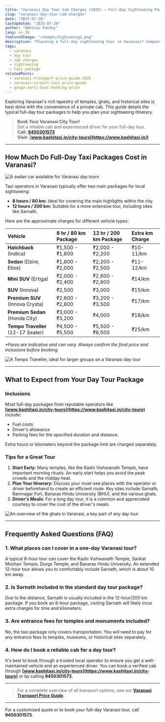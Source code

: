 ```yaml
---
title: "Varanasi Day Tour Cab Charges (2025) – Full-Day Sightseeing Packages"
slug: "varanasi-day-tour-cab-charges"
date: "2025-07-28"
lastUpdated: "2025-07-28"
author: "Abhinav Pandey"
lang: en-IN
featuredImage: "/images/Sighseeing1.png"
description: "Planning a full-day sightseeing tour in Varanasi? Compare 8 hour/80 km and 12 hour/200 km cab packages for different car categories and learn what’s typically included in local sightseeing fares."
tags:
  - varanasi
  - day tour
  - cab charges
  - sightseeing
  - taxi package
relatedPosts:
  - varanasi-transport-price-guide-2025
  - varanasi-airport-taxi-price-guide
  - ganga-aarti-boat-booking-price
---
```


Exploring Varanasi's rich tapestry of temples, ghats, and historical sites is best done with the convenience of a private cab. This guide details the typical full-day tour packages to help you plan your sightseeing itinerary.

> **Book Your Varanasi City Tour!**  
> Get a reliable cab and experienced driver for your full-day tour.  
> **Call:** **[9450301573](tel:9450301573)**  
> **Visit:** **[www.kashitaxi.in/city-tours](https://www.kashitaxi.in/)**

---

## How Much Do Full-Day Taxi Packages Cost in Varanasi?

![A sedan car available for Varanasi day tours](/images/seden.png "Sedan car for sightseeing")

Taxi operators in Varanasi typically offer two main packages for local sightseeing:
*   **8 hours / 80 km:** Ideal for covering the main highlights within the city.
*   **12 hours / 200 km:** Suitable for a more extensive tour, including sites like Sarnath.

Here are the approximate charges for different vehicle types:

| Vehicle | 8 hr / 80 km Package | 12 hr / 200 km Package | Extra km Charge |
| :--- | :--- | :--- | :--- |
| **Hatchback** (Indica) | ₹1,500 - ₹1,800 | ₹2,000 - ₹2,200 | ₹10-11/km |
| **Sedan** (Dzire, Etios) | ₹1,800 - ₹2,000 | ₹2,200 - ₹2,500 | ₹11-12/km |
| **Mini SUV** (Ertiga) | ₹2,000 - ₹2,400 | ₹2,600 - ₹2,800 | ₹14/km |
| **SUV** (Innova) | ₹2,500 | ₹3,000 | ₹15/km |
| **Premium SUV** (Innova Crysta) | ₹2,600 - ₹2,800 | ₹3,200 - ₹3,500 | ₹17/km |
| **Premium Sedan** (Honda City) | ₹3,000 - ₹3,200 | ₹4,000 | ₹18/km |
| **Tempo Traveller** (12-17 Seater) | ₹4,500 - ₹5,500 | ₹5,500 - ₹6,500 | ₹25/km |

*\*Fares are indicative and can vary. Always confirm the final price and inclusions before booking.*

![A Tempo Traveller, ideal for larger groups on a Varanasi day tour](/images/tempo-travellar-outside-front-p.jpeg "Tempo Traveller for group tours")

---

## What to Expect from Your Day Tour Package

### Inclusions
Most full-day packages from reputable operators like **[www.kashitaxi.in/city-tours](https://www.kashitaxi.in/city-tours)** include:
-   Fuel costs
-   Driver's allowance
-   Parking fees for the specified duration and distance.

Extra hours or kilometers beyond the package limit are charged separately.

### Tips for a Great Tour
1.  **Start Early:** Many temples, like the Kashi Vishwanath Temple, have important morning rituals. An early start helps you avoid the peak crowds and the midday heat.
2.  **Plan Your Itinerary:** Discuss your must-see places with the operator or driver beforehand to create an efficient route. Key sites include Sarnath, Ramnagar Fort, Banaras Hindu University (BHU), and the various ghats.
3.  **Driver's Meals:** For a long day tour, it is a common and appreciated courtesy to cover the cost of the driver's meals.

![An overview of the ghats in Varanasi, a key part of any day tour](/images/varanasi-ghats-overview.jpeg "Varanasi Ghats Overview")

---

## Frequently Asked Questions (FAQ)

### 1. What places can I cover in a one-day Varanasi tour?
A typical 8-hour tour can cover the Kashi Vishwanath Temple, Sankat Mochan Temple, Durga Temple, and Banaras Hindu University. An extended 12-hour tour allows you to comfortably include Sarnath, which is about 10 km away.

### 2. Is Sarnath included in the standard day tour package?
Due to the distance, Sarnath is usually included in the 12-hour/200 km package. If you book an 8-hour package, visiting Sarnath will likely incur extra charges for time and kilometers.

### 3. Are entrance fees for temples and monuments included?
No, the taxi package only covers transportation. You will need to pay for any entrance fees to temples, museums, or historical sites separately.

### 4. How do I book a reliable cab for a day tour?
It's best to book through a trusted local operator to ensure you get a well-maintained vehicle and an experienced driver. You can book a verified cab through **[www.kashitaxi.in/city-tours](https://www.kashitaxi.in/city-tours)** or by calling **9450301573**.

---

> For a complete overview of all transport options, see our **[Varanasi Transport Price Guide](/en/varanasi-transport-price-guide-2025)**.

---

For a customized quote or to book your full-day Varanasi tour, call **9450301573**.

